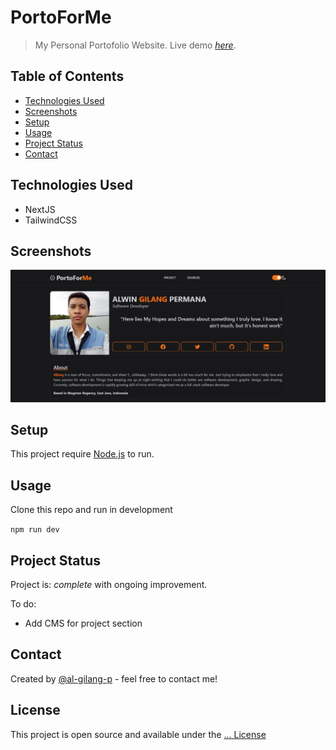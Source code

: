 # PortoForMe

> My Personal Portofolio Website.
> Live demo [_here_](https://www.example.com). <!-- If you have the project hosted somewhere, include the link here. -->

## Table of Contents

-   [Technologies Used](#technologies-used)
-   [Screenshots](#screenshots)
-   [Setup](#setup)
-   [Usage](#usage)
-   [Project Status](#project-status)
-   [Contact](#contact)
<!-- * [License](#license) -->

## Technologies Used

-   NextJS
-   TailwindCSS

## Screenshots

![Example screenshot](./img/screenshot.png)

<!-- If you have screenshots you'd like to share, include them here. -->

## Setup

This project require [Node.js](https://nodejs.org/) to run.

## Usage

Clone this repo and run in development

`npm run dev`

## Project Status

Project is: _complete_ with ongoing improvement.

To do:

-   Add CMS for project section

## Contact

Created by [@al-gilang-p](https://portoforme.vercel.app/) - feel free to contact me!

<!-- Optional -->
## License
This project is open source and available under the [... License]()

<!-- You don't have to include all sections - just the one's relevant to your project -->
